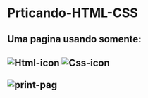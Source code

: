 # Prticando-HTML-CSS
<h2>Uma pagina usando somente: <h2>
<img src="https://img.shields.io/badge/HTML5-E34F26?style=for-the-badge&logo=html5&logoColor=white" alt="Html-icon"/>
<img src="https://img.shields.io/badge/CSS3-1572B6?style=for-the-badge&logo=css3&logoColor=white" alt="Css-icon"/> 
<br>
<br>
  
<img src="https://github.com/DaniAlves27/Prticando--HTML--CSS/blob/main/Captura%20de%20tela%202023-11-21%20165424.png?raw=true" alt="print-pag"/>
